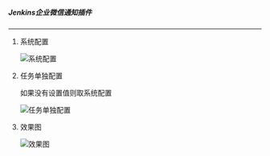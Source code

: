 ##### Jenkins企业微信通知插件

---

1. 系统配置

    ![系统配置](https://github.com/Lemon-cxh/hexo/blob/master/source/_posts/jenkins-install/wechat-notification-configure.png)
            
2. 任务单独配置

    如果没有设置值则取系统配置

    ![任务单独配置](https://github.com/Lemon-cxh/hexo/blob/master/source/_posts/jenkins-install/wechat-notification-job-configure.png)
    
3. 效果图

    ![效果图](https://github.com/Lemon-cxh/hexo/blob/master/source/_posts/jenkins-install/wechat-notification-result.jpg)
